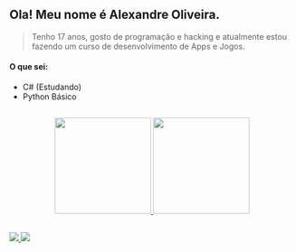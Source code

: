 ## Ola! Meu nome é Alexandre Oliveira.
> Tenho 17 anos, gosto de programação e hacking e atualmente estou fazendo um curso de desenvolvimento de Apps e Jogos.

#### O que sei:
- C# (Estudando)
- Python Básico

##
<div align="center">
  <a href="https://github.com/AlexandreOliver">
  <img height="170em" src="https://github-readme-stats.vercel.app/api?username=AlexandreOliver&show_icons=true&theme=dracula&include_all_commits=true&count_private=true"/>
  <img height="170em" src="https://github-readme-stats.vercel.app/api/top-langs/?username=AlexandreOliver&layout=compact&langs_count=7&theme=dracula"/>
</div>

##
<div> 
    <a href="mailto:alexandreferreiradeoliveira40@gmail.com?subject=Ola" target="_blank">
      <img src="https://img.shields.io/badge/Gmail-D14836?style=for-the-badge&logo=gmail&logoColor=white" target="_blank">
    <a/>
    <a href="https://www.linkedin.com/in/alexs-oliver/" target="_blank">
      <img src="https://img.shields.io/badge/-LinkedIn-blue?style=flat-square&logo=Linkedin&logoColor=white?" target="_blank">
    <a/>
   
</div>




<!--
**AlexandreOliver/AlexandreOliver** is a ✨ _special_ ✨ repository because its `README.md` (this file) appears on your GitHub profile.

Here are some ideas to get you started:

- 🔭 I’m currently working on ...
- 🌱 I’m currently learning ...
- 👯 I’m looking to collaborate on ...
- 🤔 I’m looking for help with ...
- 💬 Ask me about ...
- 📫 How to reach me: ...
- 😄 Pronouns: ...
- ⚡ Fun fact: ...
-->
